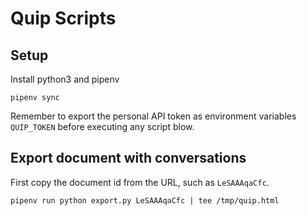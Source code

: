 # Quip Scripts

## Setup

Install python3 and pipenv

```
pipenv sync
```

Remember to export the personal API token as environment variables
`QUIP_TOKEN` before executing any script blow.

## Export document with conversations

First copy the document id from the URL, such as `LeSAAAqaCfc`.

```
pipenv run python export.py LeSAAAqaCfc | tee /tmp/quip.html
```
